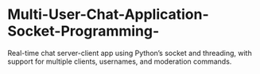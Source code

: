 # Multi-User-Chat-Application-Socket-Programming-
Real-time chat server-client app using Python’s socket and threading, with support for multiple clients, usernames, and moderation commands.
